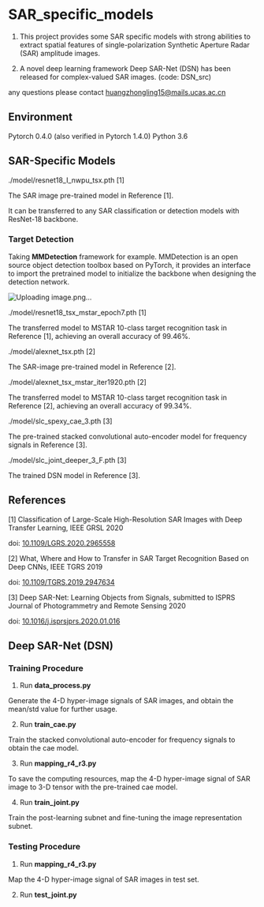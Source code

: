 # SAR_specific_models

1. This project provides some SAR specific models with strong abilities to extract spatial features of single-polarization Synthetic Aperture Radar (SAR) amplitude images.

2. A novel deep learning framework Deep SAR-Net (DSN) has been released for complex-valued SAR images. (code: DSN_src)

any questions please contact huangzhongling15@mails.ucas.ac.cn

## Environment
Pytorch 0.4.0 (also verified in Pytorch 1.4.0)
Python 3.6

## SAR-Specific Models
./model/resnet18_I_nwpu_tsx.pth [1]
  
  The SAR image pre-trained model in Reference [1].
  
  It can be transferred to any SAR classification or detection models with ResNet-18 backbone.
  
  ### Target Detection
  
  Taking **MMDetection** framework for example. MMDetection is an open source object detection toolbox based on PyTorch, it provides an interface to import the pretrained model to initialize the backbone when designing the detection network.
  
![Uploading image.png…]()

./model/resnet18_tsx_mstar_epoch7.pth [1]
  
  The transferred model to MSTAR 10-class target recognition task in Reference [1], achieving an overall accuracy of 99.46%.

./model/alexnet_tsx.pth [2]

  The SAR-image pre-trained model in Reference [2].

./model/alexnet_tsx_mstar_iter1920.pth [2]
  
  The transferred model to MSTAR 10-class target recognition task in Reference [2], achieving an overall accuracy of 99.34%.
  
./model/slc_spexy_cae_3.pth [3]

The pre-trained stacked convolutional auto-encoder model for frequency signals in Reference [3].

./model/slc_joint_deeper_3_F.pth [3]
  
  The trained DSN model in Reference [3].

## References
[1] Classification of Large-Scale High-Resolution SAR Images with Deep Transfer Learning, IEEE GRSL 2020

doi:  [10.1109/LGRS.2020.2965558](https://doi.org/10.1109/LGRS.2020.2965558) 

[2] What, Where and How to Transfer in SAR Target Recognition Based on Deep CNNs, IEEE TGRS 2019

doi:  [10.1109/TGRS.2019.2947634](https://doi.org/10.1109/TGRS.2019.2947634) 

[3] Deep SAR-Net: Learning Objects from Signals, submitted to ISPRS Journal of Photogrammetry and Remote Sensing 2020

doi:  [10.1016/j.isprsjprs.2020.01.016](http://doi.org/10.1016/j.isprsjprs.2020.01.016) 

## Deep SAR-Net (DSN) 

### Training Procedure
1. Run **data_process.py**

Generate the 4-D hyper-image signals of SAR images, and obtain the mean/std value for further usage.

2. Run **train_cae.py**

Train the stacked convolutional auto-encoder for frequency signals to obtain the cae model. 

3. Run **mapping_r4_r3.py**

To save the computing resources, map the 4-D hyper-image signal of SAR image to 3-D tensor with the pre-trained cae model.

4. Run **train_joint.py**

Train the post-learning subnet and fine-tuning the image representation subnet.

### Testing Procedure
1. Run **mapping_r4_r3.py**

Map the 4-D hyper-image signal of SAR images in test set.

2. Run **test_joint.py**

